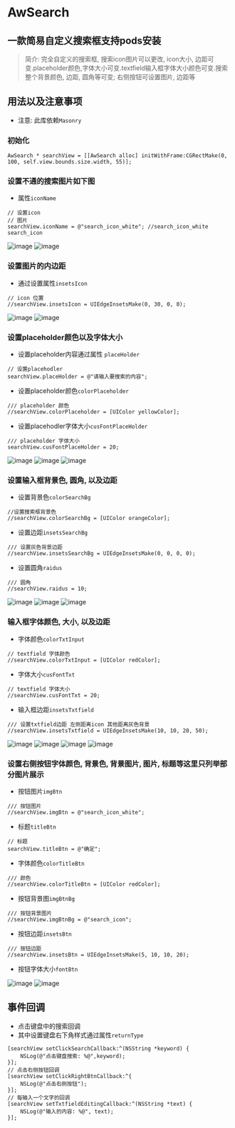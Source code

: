 # AwSearch

## 一款简易自定义搜索框支持pods安装

> 简介: 完全自定义的搜索框, 搜索icon图片可以更改, icon大小, 边距可变.placeholder颜色,字体大小可变.textfield输入框字体大小颜色可变.搜索整个背景颜色, 边距, 圆角等可变; 右侧按钮可设置图片, 边距等

## 用法以及注意事项

* 注意: 此库依赖`Masonry`

### 初始化

```objc
AwSearch * searchView = [[AwSearch alloc] initWithFrame:CGRectMake(0, 100, self.view.bounds.size.width, 55)];

```

### 设置不通的搜索图片如下图
* 属性`iconName`
```objc
// 设置icon
// 图片
searchView.iconName = @"search_icon_white"; //search_icon_white search_icon
```
![image](https://github.com/adampei/AwSearch/blob/master/images/a_1.png)
![image](https://github.com/adampei/AwSearch/blob/master/images/a_2.png)

### 设置图片的内边距
* 通过设置属性`insetsIcon`
```objc
// icon 位置
//searchView.insetsIcon = UIEdgeInsetsMake(0, 30, 0, 0);
```
![image](https://github.com/adampei/AwSearch/blob/master/images/a_3.png)
![image](https://github.com/adampei/AwSearch/blob/master/images/a_4.png)

### 设置placeholder颜色以及字体大小
* 设置placeholder内容通过属性 `placeHolder`
```objc
// 设置placehodler
searchView.placeHolder = @"请输入要搜索的内容";
```
* 设置placeholder颜色`colorPlaceholder`
```objc
/// placeholder 颜色
//searchView.colorPlaceholder = [UIColor yellowColor];
```
* 设置placehodler字体大小`cusFontPlaceHolder`
```objc
/// placeholder 字体大小
searchView.cusFontPlaceHolder = 20;
```
![image](https://github.com/adampei/AwSearch/blob/master/images/b_1.png)
![image](https://github.com/adampei/AwSearch/blob/master/images/b_2.png)
![image](https://github.com/adampei/AwSearch/blob/master/images/b_3.png)


### 设置输入框背景色, 圆角, 以及边距

* 设置背景色`colorSearchBg`

```objc
//设置搜索框背景色
//searchView.colorSearchBg = [UIColor orangeColor];

```

* 设置边距`insetsSearchBg`

```objc
/// 设置灰色背景边距
//searchView.insetsSearchBg = UIEdgeInsetsMake(0, 0, 0, 0);

```

* 设置圆角`raidus`

```objc
/// 圆角
//searchView.raidus = 10;
```

![image](https://github.com/adampei/AwSearch/blob/master/images/c_1.png)
![image](https://github.com/adampei/AwSearch/blob/master/images/c_2.png)
![image](https://github.com/adampei/AwSearch/blob/master/images/c_3.png)

### 输入框字体颜色, 大小, 以及边距

* 字体颜色`colorTxtInput`

```objc
// textfield 字体颜色
//searchView.colorTxtInput = [UIColor redColor];
```

* 字体大小`cusFontTxt`

```objc
// textfield 字体大小
//searchView.cusFontTxt = 20;
```

* 输入框边距`insetsTxtfield`

```objc
/// 设置txtfield边距 左侧距离icon 其他距离灰色背景
//searchView.insetsTxtfield = UIEdgeInsetsMake(10, 10, 20, 50);
```

![image](https://github.com/adampei/AwSearch/blob/master/images/d_1.png)
![image](https://github.com/adampei/AwSearch/blob/master/images/d_2.png)
![image](https://github.com/adampei/AwSearch/blob/master/images/d_3.png)
![image](https://github.com/adampei/AwSearch/blob/master/images/d_4.png)

### 设置右侧按钮字体颜色, 背景色, 背景图片, 图片, 标题等这里只列举部分图片展示

* 按钮图片`imgBtn`

```objc
/// 按钮图片
//searchView.imgBtn = @"search_icon_white";
```

* 标题`titleBtn`

```objc
// 标题
searchView.titleBtn = @"确定";
```

* 字体颜色`colorTitleBtn`

```objc
/// 颜色
//searchView.colorTitleBtn = [UIColor redColor];
```

* 按钮背景图`imgBtnBg`

```objc
/// 按钮背景图片
//searchView.imgBtnBg = @"search_icon";
```

* 按钮边距`insetsBtn`

```objc
/// 按钮边距
//searchView.insetsBtn = UIEdgeInsetsMake(5, 10, 10, 20);
```

* 按钮字体大小`fontBtn`

![image](https://github.com/adampei/AwSearch/blob/master/images/e_1.png)
![image](https://github.com/adampei/AwSearch/blob/master/images/e_2.png)

## 事件回调

* 点击键盘中的搜索回调
* 其中设置键盘右下角样式通过属性`returnType`
```objc
[searchView setClickSearchCallback:^(NSString *keyword) {
    NSLog(@"点击键盘搜索: %@",keyword);
}];
// 点击右侧按钮回调
[searchView setClickRightBtnCallback:^{
    NSLog(@"点击右侧按钮");
}];
// 每输入一个文字的回调
[searchView setTxtfieldEditingCallback:^(NSString *text) {
    NSLog(@"输入的内容: %@", text);
}];
```


